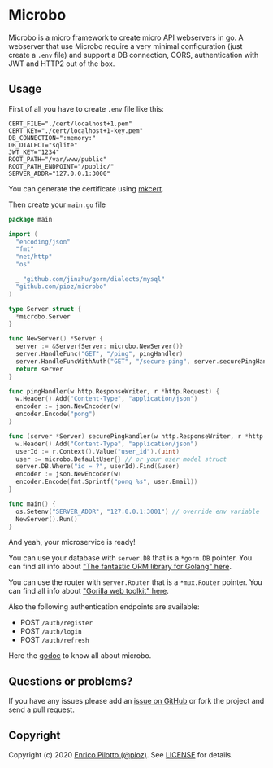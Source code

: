 # Microbo

Microbo is a micro framework to create micro API webservers in go. A webserver
that use Microbo require a very minimal configuration (just create a `.env` file) and support a DB
connection, CORS, authentication with JWT and HTTP2 out of the box.

## Usage

First of all you have to create `.env` file like this:

```
CERT_FILE="./cert/localhost+1.pem"
CERT_KEY="./cert/localhost+1-key.pem"
DB_CONNECTION=":memory:"
DB_DIALECT="sqlite"
JWT_KEY="1234"
ROOT_PATH="/var/www/public"
ROOT_PATH_ENDPOINT="/public/"
SERVER_ADDR="127.0.0.1:3000"

```

You can generate the certificate using [mkcert](https://github.com/FiloSottile/mkcert).

Then create your `main.go` file

```go
package main

import (
  "encoding/json"
  "fmt"
  "net/http"
  "os"

  _ "github.com/jinzhu/gorm/dialects/mysql"
  "github.com/pioz/microbo"
)

type Server struct {
  *microbo.Server
}

func NewServer() *Server {
  server := &Server{Server: microbo.NewServer()}
  server.HandleFunc("GET", "/ping", pingHandler)
  server.HandleFuncWithAuth("GET", "/secure-ping", server.securePingHandler)
  return server
}

func pingHandler(w http.ResponseWriter, r *http.Request) {
  w.Header().Add("Content-Type", "application/json")
  encoder := json.NewEncoder(w)
  encoder.Encode("pong")
}

func (server *Server) securePingHandler(w http.ResponseWriter, r *http.Request) {
  w.Header().Add("Content-Type", "application/json")
  userId := r.Context().Value("user_id").(uint)
  user := microbo.DefaultUser{} // or your user model struct
  server.DB.Where("id = ?", userId).Find(&user)
  encoder := json.NewEncoder(w)
  encoder.Encode(fmt.Sprintf("pong %s", user.Email))
}

func main() {
  os.Setenv("SERVER_ADDR", "127.0.0.1:3001") // override env variable
  NewServer().Run()
}
```

And yeah, your microservice is ready!

You can use your database with `server.DB` that is a `*gorm.DB` pointer. You can find all info about ["The fantastic ORM library for Golang" here](https://gorm.io/).

You can use the router with `server.Router` that is a `*mux.Router` pointer. You can find all info about ["Gorilla web toolkit" here](https://github.com/gorilla/mux).

Also the following authentication endpoints are available:

- POST `/auth/register`
- POST `/auth/login`
- POST `/auth/refresh`

Here the [godoc](https://godoc.org/github.com/pioz/microbo) to know all about microbo.

## Questions or problems?

If you have any issues please add an [issue on
GitHub](https://github.com/pioz/microbo/issues) or fork the project and send a
pull request.

## Copyright

Copyright (c) 2020 [Enrico Pilotto (@pioz)](https://github.com/pioz). See
[LICENSE](https://github.com/pioz/microbo/blob/master/LICENSE) for details.
